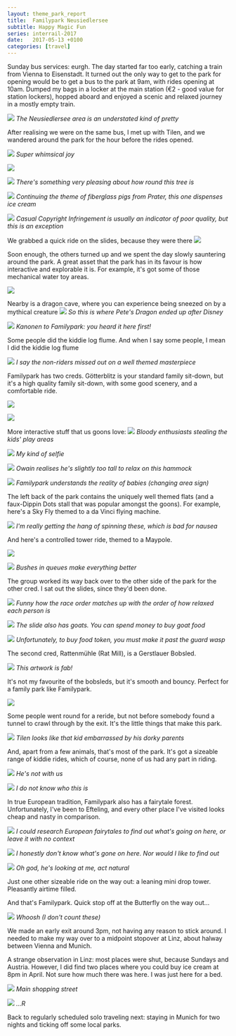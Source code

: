 ```yaml
---
layout: theme_park_report
title:  Familypark Neusiedlersee
subtitle: Happy Magic Fun
series: interrail-2017
date:   2017-05-13 +0100
categories: [travel]
---
```


Sunday bus services: eurgh. The day started far too early, catching a train from Vienna to Eisenstadt. It turned out the only way to get to the park for opening would be to get a bus to the park at 9am, with rides opening at 10am. Dumped my bags in a locker at the main station (€2 - good value for station lockers), hopped aboard and enjoyed a scenic and relaxed journey in a mostly empty train.

![](http://i.imgur.com/SmwHF3Q.jpg)
*The Neusiedlersee area is an understated kind of pretty*

After realising we were on the same bus, I met up with Tilen, and we wandered around the park for the hour before the rides opened.

![](http://i.imgur.com/cF9C9mu.jpg)
*Super whimsical joy*

![](http://i.imgur.com/Il8x4Vr.jpg)

![](http://i.imgur.com/NIPk8Xq.jpg)
*There's something very pleasing about how round this tree is*

![](http://i.imgur.com/rOe4BEc.jpg)
*Continuing the theme of fiberglass pigs from Prater, this one dispenses ice cream*

![](http://i.imgur.com/MEb6ATU.jpg)
*Casual Copyright Infringement is usually an indicator of poor quality, but this is an exception*

We grabbed a quick ride on the slides, because they were there
![](http://i.imgur.com/BIaoXRm.jpg)

Soon enough, the others turned up and we spent the day slowly sauntering around the park. A great asset that the park has in its favour is how interactive and explorable it is. For example, it's got some of those mechanical water toy areas.

![](http://i.imgur.com/4R9Sw8M.jpg)

Nearby is a dragon cave, where you can experience being sneezed on by a mythical creature
![](http://i.imgur.com/RqvhvOR.jpg)
*So this is where Pete's Dragon ended up after Disney*

![](http://i.imgur.com/CZzfA3b.jpg)
*Kanonen to Familypark: you heard it here first!*

Some people did the kiddie log flume. And when I say some people, I mean I did the kiddie log flume

![](http://i.imgur.com/TX3VDsz.jpg)
*I say the non-riders missed out on a well themed masterpiece*

Familypark has two creds. Götterblitz is your standard family sit-down, but it's a high quality family sit-down, with some good scenery, and a comfortable ride.

![](http://i.imgur.com/a7wfZWe.jpg)

![](http://i.imgur.com/GfuJEKJ.jpg)

More interactive stuff that us goons love:
![](http://i.imgur.com/GGSyEIM.jpg)
*Bloody enthusiasts stealing the kids' play areas*

![](http://i.imgur.com/WYqLRFL.jpg)
*My kind of selfie*

![](http://i.imgur.com/UaEJzmE.jpg)
*Owain realises he's slightly too tall to relax on this hammock*

![](http://i.imgur.com/5dQ0I0m.jpg)
*Familypark understands the reality of babies (changing area sign)*

The left back of the park contains the uniquely well themed flats (and a faux-Dippin Dots stall that was popular amongst the goons). For example, here's a Sky Fly themed to a da Vinci flying machine.

![](http://i.imgur.com/nZZVTng.jpg)
*I'm really getting the hang of spinning these, which is bad for nausea*

And here's a controlled tower ride, themed to a Maypole.

![](http://i.imgur.com/Wwk1eWl.jpg)

![](http://i.imgur.com/emRHLMa.jpg)
*Bushes in queues make everything better*

The group worked its way back over to the other side of the park for the other cred. I sat out the slides, since they'd been done.

![](http://i.imgur.com/HFwbhSl.jpg)
*Funny how the race order matches up with the order of how relaxed each person is*

![](http://i.imgur.com/KToNdHg.jpg)
*The slide also has goats. You can spend money to buy goat food*

![](http://i.imgur.com/OuRtETH.jpg)
*Unfortunately, to buy food token, you must make it past the guard wasp*

The second cred, Rattenmühle (Rat Mill), is a Gerstlauer Bobsled.

![](http://i.imgur.com/wUVw4pC.jpg)
*This artwork is fab!*

It's not my favourite of the bobsleds, but it's smooth and bouncy. Perfect for a family park like Familypark.

![](http://i.imgur.com/t9PkRQM.jpg)

Some people went round for a reride, but not before somebody found a tunnel to crawl through by the exit. It's the little things that make this park.

![](http://i.imgur.com/uu0DPqe.jpg?1)
*Tilen looks like that kid embarrassed by his dorky parents*

And, apart from a few animals, that's most of the park. It's got a sizeable range of kiddie rides, which of course, none of us had any part in riding.

![](http://i.imgur.com/10NhDPQ.jpg)
*He's not with us*

![](http://i.imgur.com/k49VYEs.jpg)
*I do not know who this is*

In true European tradition, Familypark also has a fairytale forest. Unfortunately, I've been to Efteling, and every other place I've visited looks cheap and nasty in comparison.

![](http://i.imgur.com/cGPJjkn.jpg)
*I could research European fairytales to find out what's going on here, or leave it with no context*

![](http://i.imgur.com/ai9ZlMj.jpg)
*I honestly don't know what's gone on here. Nor would I like to find out*

![](http://i.imgur.com/mjhuil0.jpg)
*Oh god, he's looking at me, act natural*

Just one other sizeable ride on the way out: a leaning mini drop tower. Pleasantly airtime filled.

And that's Familypark. Quick stop off at the Butterfly on the way out...

![](http://i.imgur.com/AdNbjLl.jpg)
*Whoosh (I don't count these)*

We made an early exit around 3pm, not having any reason to stick around. I needed to make my way over to a midpoint stopover at Linz, about halway between Vienna and Munich.

A strange observation in Linz: most places were shut, because Sundays and Austria. However, I did find two places where you could buy ice cream at 8pm in April. Not sure how much there was here. I was just here for a bed.

![](http://i.imgur.com/9eBqQWi.jpg)
*Main shopping street*

![](http://i.imgur.com/LsNoeok.jpg)
*...R*

Back to regularly scheduled solo traveling next: staying in Munich for two nights and ticking off some local parks.